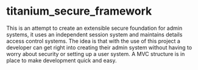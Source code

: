 # titanium_secure_framework
This is an attempt to create an extensible secure foundation for admin systems, it uses an independent session system and maintains details access control systems. The idea is that with the use of this project a developer can get right into creating their admin system without having to worry about security or setting up a user system. A MVC structure is in place to make development quick and easy. 

